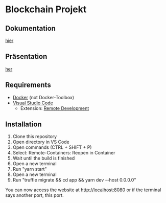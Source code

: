 # Blockchain Projekt
## Dokumentation
[hier](documentation/Dokumentation.pdf)
## Präsentation
[her](documentation/Präsentation.pdf)
## Requirements
- [Docker](https://www.docker.com/products/docker-desktop) (not Docker-Toolbox)
- [Visual Studio Code](https://code.visualstudio.com/)
  - Extension: [Remote Development](https://marketplace.visualstudio.com/items?itemName=ms-vscode-remote.vscode-remote-extensionpack)
## Installation
1. Clone this repository
2. Open directory in VS Code
3. Open commands (CTRL + SHIFT + P)
4. Select: Remote-Containers: Reopen in Container
5. Wait until the build is finished
6. Open a new terminal
7. Run "yarn start"
8. Open a new terminal
9. Run "truffle migrate && cd app && yarn dev --host 0.0.0.0"

You can now access the website at [http://localhost:8080](http://localhost:8080) or if the terminal says another port, this port.